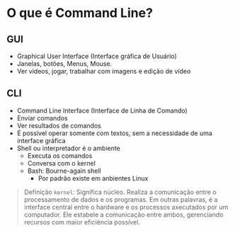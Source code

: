 # O que é Command Line?

## GUI

- Graphical User Interface (Interface gráfica de Usuário)
- Janelas, botões, Menus, Mouse.
- Ver vídeos, jogar, trabalhar com imagens e edição de vídeo

## CLI

- Command Line Interface (Interface de Linha de Comando)
- Enviar comandos
- Ver resultados de comandos
- É possível operar somente com textos, sem a necessidade de uma interface gráfica
- Shell ou interpretador é o ambiente
  - Executa os comandos
  - Conversa com o kernel
  - Bash: Bourne-again shell
    - Por padrão existe em anbientes Linux

> Definição `kernel`: Significa núcleo. Realiza a comunicação entre o processamento de dados e os programas. Em outras palavras, é a interface central entre o hardware e os processos axecutados por um computador. Ele estabele a comunicação entre ambos, gerenciando recursos com maior eficiência possível.
